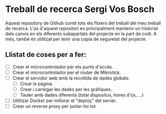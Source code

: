 # Treball de recerca Sergi Vos Bosch
Aquest repository de Github conté tots els fitxers del treball del meu treball de recerca. L'ús d'aquest repositori es principalment mantenir un historial dels canvis en els diferents subapartats del projecte en la part de codi. A més, també és utilitzat per tenir una copia de seguretat del projecte.

## Llistat de coses per a fer:
 - [ ] Crear el microcontrolador per els punts d'accés.
 - [ ] Crear el microcontrolador per el router de Mikrotick.
 - [ ] Crear el servidor web amb la recollida de dades globals:
 	- [ ] Crear la pàgina.
 	- [ ] Crear i carregar les dades per les gràfiques.
 	- [ ] Tauler amb dades diferents (total dispositus, hores d'ús, ...)
 - [ ] Utilitzar Docker per millorar el "deploy" del servei.
 - [ ] Crear un reverse proxy per juntar-ho tot.